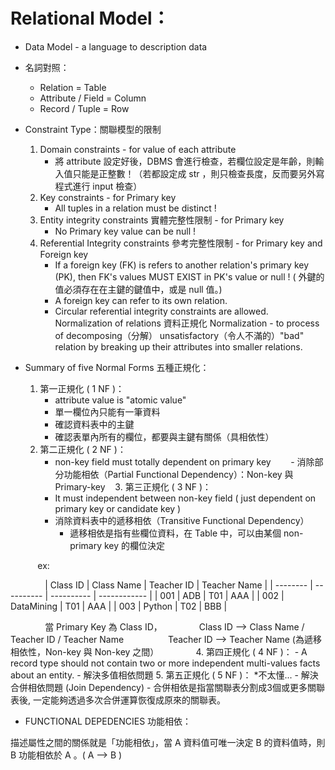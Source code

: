 # Relational Model：

* Data Model - a language to description data
* 名詞對照：
    * Relation = Table
    * Attribute / Field = Column
    * Record / Tuple = Row
* Constraint Type：關聯模型的限制
    1. Domain constraints - for value of each attribute
        - 將 attribute 設定好後，DBMS 會進行檢查，若欄位設定是年齡，則輸入值只能是正整數！（若都設定成 str ，則只檢查長度，反而要另外寫程式進行 input 檢查）
    2. Key constraints - for Primary key 
        - All tuples in a relation must be distinct !
    3. Entity integrity constraints 實體完整性限制 - for Primary key
        - No Primary key value can be null !
    4. Referential Integrity constraints 參考完整性限制 - for Primary key and Foreign key
        - If a foreign key (FK) is refers to another relation's primary key (PK), then FK's values MUST EXIST in PK's value or null ! ( 外鍵的值必須存在在主鍵的鍵值中，或是 null 值。)
        - A foreign key can refer to its own relation.
        - Circular referential integrity constraints are allowed.
    Normalization of relations 資料正規化
        Normalization - to process of decomposing（分解） unsatisfactory（令人不滿的）"bad" relation by breaking up their attributes into smaller relations.

* Summary of five Normal Forms 五種正規化：
    1. 第一正規化 ( 1 NF )：
        - attribute value is "atomic value"
        - 單一欄位內只能有一筆資料
        - 確認資料表中的主鍵
        - 確認表單內所有的欄位，都要與主鍵有關係（具相依性）
    2. 第二正規化 ( 2 NF )：
        - non-key field must totally dependent on primary key
        - 消除部分功能相依（Partial Functional Dependency）：Non-key 與 Primary-key 
    3. 第三正規化 ( 3 NF )：
        - It must independent between non-key field ( just dependent on primary key or candidate key )
        - 消除資料表中的遞移相依（Transitive Functional Dependency）
            - 遞移相依是指有些欄位資料，在 Table 中，可以由某個 non-primary key 的欄位決定
            
            ex:
            
               | Class ID | Class Name | Teacher ID | Teacher Name |
               | -------- | ---------- | ---------- | ------------ |
               | 001 | ADB | T01 | AAA |
               | 002 | DataMining | T01 | AAA |
               | 003 | Python | T02 | BBB |
               
               當 Primary Key 為 Class ID，
                  Class ID --> Class Name / Teacher ID / Teacher Name
                  Teacher ID --> Teacher Name (為遞移相依性，Non-key 與 Non-key 之間）
              
    4. 第四正規化 ( 4 NF )：
        - A record type should not contain two or more independent multi-values facts about an entity.
        - 解決多值相依問題
    5. 第五正規化 ( 5 NF )： *不太懂...
        - 解決合併相依問題 (Join Dependency) - 合併相依是指當關聯表分割成3個或更多關聯表後, 一定能夠透過多次合併運算恢復成原來的關聯表。

* FUNCTIONAL DEPEDENCIES 功能相依：

描述屬性之間的關係就是「功能相依」，當 A 資料值可唯一決定 B 的資料值時，則 B 功能相依於 A 。( A --> B )
